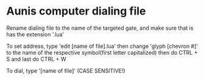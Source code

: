 # Aunis computer dialing file
Rename dialing file to the name of the targeted gate, and make sure that is has the extension '.lua'

To set address, type 'edit [name of file].lua' then change 'glyph [chevron #]' to the name of the respective symbol(first letter capitalized) then do CTRL + S and last do CTRL + W

To dial, type '[name of file]' (CASE SENSITIVE!)
